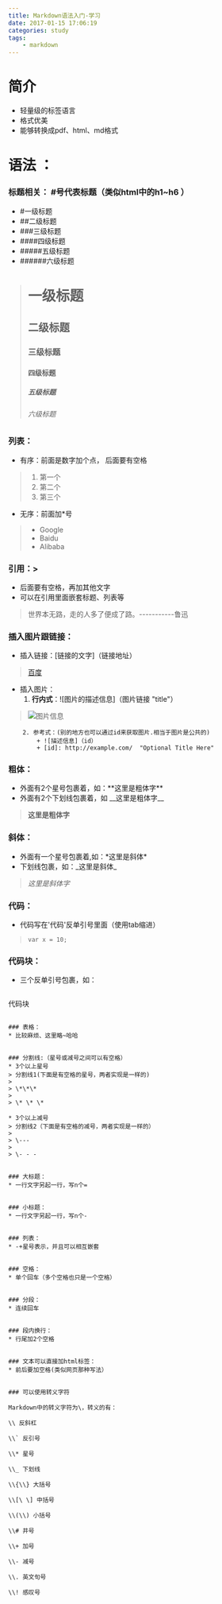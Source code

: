 ```yaml
---
title: Markdown语法入门-学习
date: 2017-01-15 17:06:19
categories: study
tags: 
	- markdown
---
```


# 简介
* 轻量级的标签语言
* 格式优美
* 能够转换成pdf、html、md格式

<!--more-->
# 语法 ：

### 标题相关： \#号代表标题（类似html中的h1~h6 ）
   *   \#一级标题
   *   \#\#二级标题
   *   \#\#\#三级标题
   *   \#\#\#\#四级标题
   *  \#\#\#\#\#五级标题
   *  \#\#\#\#\#\#六级标题
> # 一级标题
> ## 二级标题
> ### 三级标题
> #### 四级标题
> ##### 五级标题
> ###### 六级标题


### 列表：
   *  有序：前面是数字加个点， 后面要有空格
> 1. 第一个
> 2. 第二个
> 3. 第三个


   *   无序：前面加\*号
> * Google
> * Baidu
> * Alibaba

### 引用：\>
   * 后面要有空格，再加其他文字
   * 可以在引用里面嵌套标题、列表等
> 世界本无路，走的人多了便成了路。-----------鲁迅


### 插入图片跟链接：
   * 插入链接：[链接的文字]（链接地址）
> [百度](www.baidu.com)

   * 插入图片：
      1. **行内式**：![图片的描述信息]（图片链接 "title"）
> ![图片信息](http://p1.bqimg.com/567571/664bb6f187f6de1d.png)
	

		2. 参考式：(别的地方也可以通过id来获取图片.相当于图片是公共的)
			+ ![描述信息]（id）
			+ [id]: http://example.com/  "Optional Title Here"




### 粗体：
* 外面有2个星号包裹着，如：\*\*这里是粗体字\*\*
* 外面有2个下划线包裹着，如 \_\_这里是粗体字\_\_
> **这里是粗体字**


### 斜体：
* 外面有一个星号包裹着,如：\*这里是斜体\*
* 下划线包裹，如：\_这里是斜体\_
> *这里是斜体字*


### 代码：
* 代码写在'代码'反单引号里面（使用tab缩进）

> `var x = 10;`


### 代码块：
* 三个反单引号包裹，如：

> 
> ```
代码块
```

### 表格：
* 比较麻烦、这里略~哈哈


### 分割线:（星号或减号之间可以有空格）
* 3个以上星号
> 分割线1(下面是有空格的星号，两者实现是一样的)
> 
> \*\*\*
> 
> \* \* \*

* 3个以上减号
> 分割线2（下面是有空格的减号，两者实现是一样的）
> 
> \---
> 
> \- - -


### 大标题：
* 一行文字另起一行，写n个=


### 小标题：
* 一行文字另起一行，写n个-


### 列表：
* -+星号表示，并且可以相互嵌套


### 空格：
* 单个回车（多个空格也只是一个空格）


### 分段：
* 连续回车


### 段内换行：
* 行尾加2个空格


### 文本可以直接加html标签：
* 前后要加空格(类似网页那种写法）


### 可以使用转义字符

Markdown中的转义字符为\，转义的有：

\\ 反斜杠

\\` 反引号

\\* 星号

\\_ 下划线

\\{\\} 大括号

\\[\ \] 中括号

\\(\\) 小括号

\\# 井号

\\+ 加号

\\- 减号

\\. 英文句号

\\! 感叹号